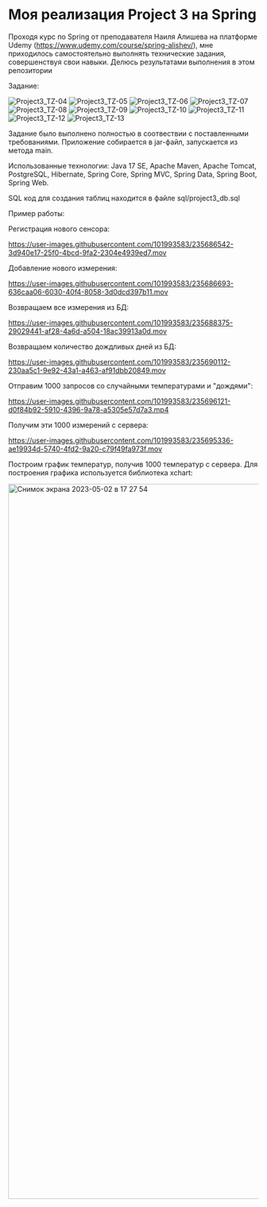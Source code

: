 # Моя реализация Project 3 на Spring
Проходя курс по Spring от преподавателя Наиля Алишева на платформе Udemy (https://www.udemy.com/course/spring-alishev/), мне приходилось самостоятельно выполнять технические задания, совершенствуя свои навыки. Делюсь результатами выполнения в этом репозитории

Задание:

![Project3_TZ-04](https://user-images.githubusercontent.com/101993583/235676159-a619e161-bc07-485f-b095-22cf42138c16.png)
![Project3_TZ-05](https://user-images.githubusercontent.com/101993583/235676178-b186b8e4-c0e2-43d1-a2ab-621f8a3f31da.png)
![Project3_TZ-06](https://user-images.githubusercontent.com/101993583/235676208-60657452-568e-464c-b211-70ea174c987a.png)
![Project3_TZ-07](https://user-images.githubusercontent.com/101993583/235676235-83e326cd-f1a9-4ab9-88b6-6299144d2653.png)
![Project3_TZ-08](https://user-images.githubusercontent.com/101993583/235676258-db027a3e-c084-4593-bfac-a7457ccdfdc5.png)
![Project3_TZ-09](https://user-images.githubusercontent.com/101993583/235676273-a0e6a213-92db-484f-9f3d-8c645248bd27.png)
![Project3_TZ-10](https://user-images.githubusercontent.com/101993583/235676377-0517aa58-28ce-4e7e-b9ef-7044bf4a6074.png)
![Project3_TZ-11](https://user-images.githubusercontent.com/101993583/235682466-f78efd55-f0f0-4f79-ad53-87fbe3de898d.png)
![Project3_TZ-12](https://user-images.githubusercontent.com/101993583/235682476-e0ff02eb-3fbd-41ab-93a5-a730292d06d0.png)
![Project3_TZ-13](https://user-images.githubusercontent.com/101993583/235682477-3721fcfe-bd32-4535-8f6e-55f93e6233b4.png)

Задание было выполнено полностью в соотвествии с поставленными требованиями. Приложение собирается в jar-файл, запускается из метода main.

Использованные технологии: Java 17 SE, Apache Maven, Apache Tomcat, PostgreSQL, Hibernate, Spring Core, Spring MVC, Spring Data, Spring Boot, Spring Web.

SQL код для создания таблиц находится в файле sql/project3_db.sql

Пример работы:

Регистрация нового сенсора:

https://user-images.githubusercontent.com/101993583/235686542-3d940e17-25f0-4bcd-9fa2-2304e4939ed7.mov

Добавление нового измерения:

https://user-images.githubusercontent.com/101993583/235686693-636caa06-6030-40f4-8058-3d0dcd397b11.mov

Возвращаем все измерения из БД:

https://user-images.githubusercontent.com/101993583/235688375-29029441-af28-4a6d-a504-18ac39913a0d.mov

Возвращаем количество дождливых дней из БД:

https://user-images.githubusercontent.com/101993583/235690112-230aa5c1-9e92-43a1-a463-af91dbb20849.mov

Отправим 1000 запросов со случайными температурами и "дождями":

https://user-images.githubusercontent.com/101993583/235696121-d0f84b92-5910-4396-9a78-a5305e57d7a3.mp4

Получим эти 1000 измерений с сервера:

https://user-images.githubusercontent.com/101993583/235695336-ae19934d-5740-4fd2-9a20-c79f49fa973f.mov

Построим график температур, получив 1000 температур с сервера. Для построения графика используется библиотека xchart:

<img width="1440" alt="Снимок экрана 2023-05-02 в 17 27 54" src="https://user-images.githubusercontent.com/101993583/235696853-58917de8-48a7-4baa-8eb6-1ebbfaa4d417.png">





